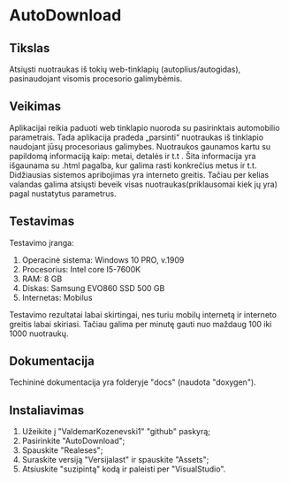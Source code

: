 # AutoDownload

## Tikslas ##

Atsiųsti nuotraukas iš tokių web-tinklapių (autoplius/autogidas), pasinaudojant visomis procesorio galimybėmis.

## Veikimas ##

Aplikacijai reikia paduoti web tinklapio nuoroda su pasirinktais automobilio parametrais. Tada aplikacija pradeda „parsinti“ nuotraukas iš tinklapio naudojant jūsų procesoriaus galimybes. Nuotraukos gaunamos kartu su papildomą informaciją kaip: metai, detalės ir t.t . Šita informacija yra išgaunama su .html pagalba, kur galima rasti konkrečius metus ir t.t.
Didžiausias sistemos apribojimas yra interneto greitis. Tačiau per kelias valandas galima atsiųsti beveik visas nuotraukas(priklausomai kiek jų yra) pagal nustatytus parametrus. 

## Testavimas ##

Testavimo įranga:
1. Operacinė sistema: Windows 10 PRO, v.1909
2. Procesorius: Intel core I5-7600K
3. RAM: 8 GB
4. Diskas: Samsung EVO860 SSD 500 GB
5. Internetas: Mobilus

Testavimo rezultatai labai skirtingai, nes turiu mobilų internetą ir interneto greitis labai skiriasi. Tačiau galima per minutę gauti nuo  maždaug 100 iki 1000 nuotraukų.

## Dokumentacija ##

Techininė dokumentacija yra folderyje "docs" (naudota "doxygen").

## Instaliavimas ##

1. Užeikite į "ValdemarKozenevski1" "github" paskyrą;
2. Pasirinkite "AutoDownload";
3. Spauskite "Realeses";
4. Suraskite versiją "Versijalast" ir spauskite "Assets";
5. Atsiuskite "suzipintą" kodą ir paleisti per "VisualStudio".
